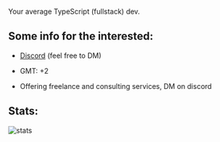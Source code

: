 Your average TypeScript (fullstack) dev.

## Some info for the interested:
- [Discord](https://discordapp.com/users/448493575093616640) (feel free to DM)

- GMT: +2

- Offering freelance and consulting services, DM on discord

## Stats:
![stats](https://github-readme-stats.vercel.app/api?username=purpshell&show_icons=true&hide_title=true&count_private=true&theme=radical)

